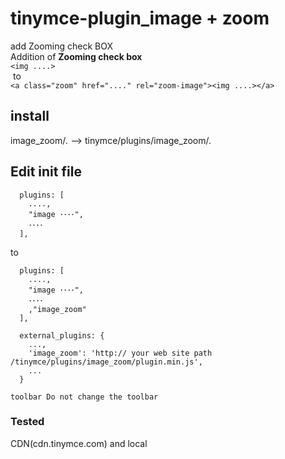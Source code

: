 # tinymce-plugin_image + zoom

add Zooming check BOX  
 Addition of **Zooming check box**   
`<img ....>`  
  to  
`<a class="zoom" href="...." rel="zoom-image"><img ....></a>`  

## install ##
image_zoom/*.* --> tinymce/plugins/image_zoom/*.*  

## Edit init file ##
```
  plugins: [
    ....,
    "image ････",
    ････
  ],
  ```  
  
  to
```  
  plugins: [
    ....,
    "image ････",
    ････
    ,"image_zoom"
  ],

  external_plugins: {
    ...,
    'image_zoom': 'http:// your web site path  /tinymce/plugins/image_zoom/plugin.min.js',
    ...
  }
```
 `toolbar Do not change the toolbar`  
   
 ### Tested ### 
 CDN(cdn.tinymce.com) and local
